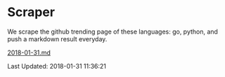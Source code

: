 # Scraper

We scrape the github trending page of these languages: go, python, and push a markdown result everyday.

[2018-01-31.md](https://github.com/borays/Scraper/blob/master/2018-01-31.md)

Last Updated: 2018-01-31 11:36:21